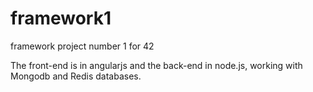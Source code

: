 # framework1
framework project number 1 for 42

The front-end is in angularjs and the back-end in node.js, working with Mongodb and Redis databases.
